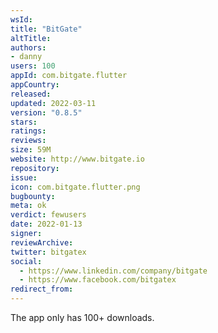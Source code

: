 ```yaml
---
wsId: 
title: "BitGate"
altTitle: 
authors:
- danny
users: 100
appId: com.bitgate.flutter
appCountry: 
released: 
updated: 2022-03-11
version: "0.8.5"
stars: 
ratings: 
reviews: 
size: 59M
website: http://www.bitgate.io
repository: 
issue: 
icon: com.bitgate.flutter.png
bugbounty: 
meta: ok
verdict: fewusers
date: 2022-01-13
signer: 
reviewArchive:
twitter: bitgatex
social:
  - https://www.linkedin.com/company/bitgate
  - https://www.facebook.com/bitgatex
redirect_from:
---
```


The app only has 100+ downloads. 